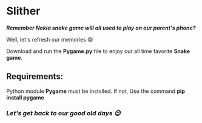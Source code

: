 # Slither

**_Remember Nokia snake game will all used to play on our parent's phone?_**

Well, let's refresh our memories :smile: 

Download and run the **Pygame.py** file to enjoy our all time favorite **Snake game**.

## Requirements:

Python module **Pygame** must be installed.
If not, Use the command **pip install pygame**

### **_Let's get back to our good old days :wink:_**

